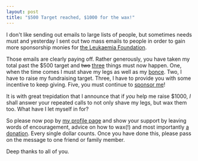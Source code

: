 ```yaml
---
layout: post
title: "$500 Target reached, $1000 for the wax!"
---
```



I don't like sending out emails to large lists of people, but sometimes needs
must and yesterday I sent out two mass emails to people in order to gain more
sponsorship monies for [the Leukaemia Foundation](https://www.leukaemia.org.au/).


Those emails are clearly paying off. Rather generously, you have taken my total
past the $500 target and <del>two</del> <ins>three</ins> things must now happen.
One, when the time comes I must shave my legs as well as my
[bonce](https://wordnetweb.princeton.edu/perl/webwn?s=bonce). Two, I have to
raise my fundraising target. Three, I have to provide you with some incentive to
keep giving. Five, you must continue to [sponsor
me](https://secure.imisfriendraising.com.au/registrant/donate.aspx?EventID=9529&amp;LangPref=en-CA&amp;SPID=1239819)!


It is with great trepidation that I announce that if _you_ help me raise $1000,
_I_ shall answer your repeated calls to not only shave my legs, but wax them
too. What have I let myself in for?


So please now pop by [my profile
page](https://my.imisfriendraising.com.au/personalPage.aspx?SID=54895) and show
your support by leaving words of encouragement, advice on how to wax(!) and most
importantly [a
donation](https://secure.imisfriendraising.com.au/registrant/donate.aspx?EventID=9529&amp;LangPref=en-CA&amp;SPID=1239819).
Every single dollar counts. Once you have done this, please pass on the message
to one friend or family member.


Deep thanks to all of you.

